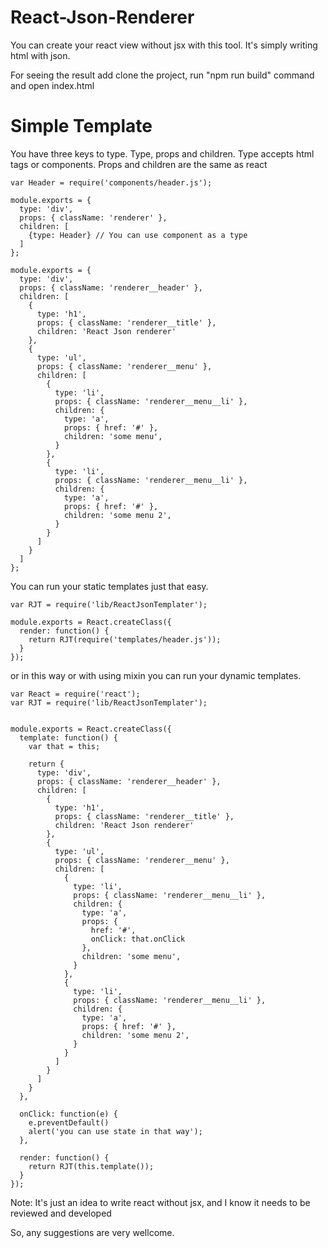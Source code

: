 # React-Json-Renderer


You can create your react view without jsx with this tool. It's simply writing html with json.

For seeing the result add clone the project, run "npm run build" command and open index.html


# Simple Template

You have three keys to type. Type, props and children. Type accepts html tags or components.
Props and children are the same as react

```
var Header = require('components/header.js');

module.exports = {
  type: 'div',
  props: { className: 'renderer' },
  children: [
    {type: Header} // You can use component as a type
  ]
};
```

```
module.exports = {
  type: 'div',
  props: { className: 'renderer__header' },
  children: [
    {
      type: 'h1',
      props: { className: 'renderer__title' },
      children: 'React Json renderer'
    },
    {
      type: 'ul',
      props: { className: 'renderer__menu' },
      children: [
        {
          type: 'li',
          props: { className: 'renderer__menu__li' },
          children: {
            type: 'a',
            props: { href: '#' },
            children: 'some menu',
          }
        },
        {
          type: 'li',
          props: { className: 'renderer__menu__li' },
          children: {
            type: 'a',
            props: { href: '#' },
            children: 'some menu 2',
          }
        }
      ]
    }
  ]
};
```

You can run your static templates just that easy.
```
var RJT = require('lib/ReactJsonTemplater');

module.exports = React.createClass({
  render: function() {
    return RJT(require('templates/header.js'));
  }
});
```


or in this way or with using mixin you can run your dynamic templates.
```
var React = require('react');
var RJT = require('lib/ReactJsonTemplater');


module.exports = React.createClass({
  template: function() {
    var that = this;

    return {
      type: 'div',
      props: { className: 'renderer__header' },
      children: [
        {
          type: 'h1',
          props: { className: 'renderer__title' },
          children: 'React Json renderer'
        },
        {
          type: 'ul',
          props: { className: 'renderer__menu' },
          children: [
            {
              type: 'li',
              props: { className: 'renderer__menu__li' },
              children: {
                type: 'a',
                props: {
                  href: '#',
                  onClick: that.onClick
                },
                children: 'some menu',
              }
            },
            {
              type: 'li',
              props: { className: 'renderer__menu__li' },
              children: {
                type: 'a',
                props: { href: '#' },
                children: 'some menu 2',
              }
            }
          ]
        }
      ]
    }
  },

  onClick: function(e) {
    e.preventDefault()
    alert('you can use state in that way');
  },

  render: function() {
    return RJT(this.template());
  }
});
```


Note: It's just an idea to write react without jsx, and I know it needs to be reviewed and developed

So, any suggestions are very wellcome.
